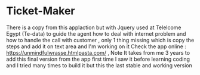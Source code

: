 # Ticket-Maker
There is a copy from this applaction but with Jquery used at Telelcome Egypt (Te-data) to guide the agent how to deal with internet problem and how to handle the call with customer , only 1 thing missing which is copy the steps and add it on text area and I'm working on it Check the app online : https://unmindfulwrasse.htmlpasta.com/ , Note It takes from me 3 years to add this final version from the app first time I saw it before learning coding and I tried many times to build it but this the last stable and working version
